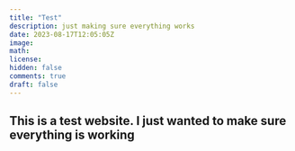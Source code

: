 ```yaml
---
title: "Test"
description: just making sure everything works
date: 2023-08-17T12:05:05Z
image: 
math: 
license: 
hidden: false
comments: true
draft: false
---
```


This is a test website. I just wanted to make sure everything is working
---
